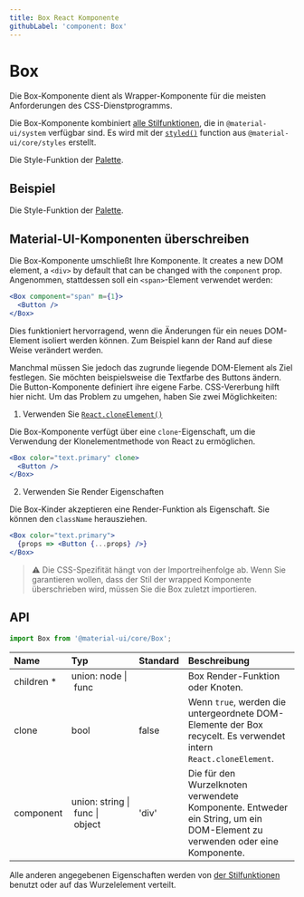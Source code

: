 ```yaml
---
title: Box React Komponente
githubLabel: 'component: Box'
---
```


# Box

<p class="description">Die Box-Komponente dient als Wrapper-Komponente für die meisten Anforderungen des CSS-Dienstprogramms.</p>

Die Box-Komponente kombiniert [alle Stilfunktionen](/system/basics/#all-inclusive), die in `@material-ui/system` verfügbar sind. Es wird mit der [`styled()`](/styles/api/#styled-style-function-component) function aus `@material-ui/core/styles` erstellt.

Die Style-Funktion der [Palette](/system/palette/).

## Beispiel

Die Style-Funktion der [Palette](/system/palette/).

## Material-UI-Komponenten überschreiben

Die Box-Komponente umschließt Ihre Komponente. It creates a new DOM element, a `<div>` by default that can be changed with the `component` prop. Angenommen, stattdessen soll ein `<span>`-Element verwendet werden:

```jsx
<Box component="span" m={1}>
  <Button />
</Box>
```

Dies funktioniert hervorragend, wenn die Änderungen für ein neues DOM-Element isoliert werden können. Zum Beispiel kann der Rand auf diese Weise verändert werden.

Manchmal müssen Sie jedoch das zugrunde liegende DOM-Element als Ziel festlegen. Sie möchten beispielsweise die Textfarbe des Buttons ändern. Die Button-Komponente definiert ihre eigene Farbe. CSS-Vererbung hilft hier nicht. Um das Problem zu umgehen, haben Sie zwei Möglichkeiten:

1. Verwenden Sie [`React.cloneElement()`](https://reactjs.org/docs/react-api.html#cloneelement)

Die Box-Komponente verfügt über eine `clone`-Eigenschaft, um die Verwendung der Klonelementmethode von React zu ermöglichen.

```jsx
<Box color="text.primary" clone>
  <Button />
</Box>
```

2. Verwenden Sie Render Eigenschaften

Die Box-Kinder akzeptieren eine Render-Funktion als Eigenschaft. Sie können den `className` herausziehen.

```jsx
<Box color="text.primary">
  {props => <Button {...props} />}
</Box>
```

> ⚠️ Die CSS-Spezifität hängt von der Importreihenfolge ab. Wenn Sie garantieren wollen, dass der Stil der wrapped Komponente überschrieben wird, müssen Sie die Box zuletzt importieren.

## API

```jsx
import Box from '@material-ui/core/Box';
```

| Name                                                    | Typ                                                                                                                           | Standard                                | Beschreibung                                                                                                               |
|:------------------------------------------------------- |:----------------------------------------------------------------------------------------------------------------------------- |:--------------------------------------- |:-------------------------------------------------------------------------------------------------------------------------- |
| <span class="prop-name required">children&nbsp;*</span> | <span class="prop-type">union:&nbsp;node&nbsp;&#124;<br>&nbsp;func<br></span>                                     |                                         | Box Render-Funktion oder Knoten.                                                                                           |
| <span class="prop-name">clone</span>                    | <span class="prop-type">bool</span>                                                                                           | <span class="prop-default">false</span> | Wenn `true`, werden die untergeordnete DOM-Elemente der Box recycelt. Es verwendet intern `React.cloneElement`.            |
| <span class="prop-name">component</span>                | <span class="prop-type">union:&nbsp;string&nbsp;&#124;<br>&nbsp;func&nbsp;&#124;<br>&nbsp;object<br></span> | <span class="prop-default">'div'</span> | Die für den Wurzelknoten verwendete Komponente. Entweder ein String, um ein DOM-Element zu verwenden oder eine Komponente. |

Alle anderen angegebenen Eigenschaften werden von [der Stilfunktionen](/system/basics/#all-inclusive) benutzt oder auf das Wurzelelement verteilt.
